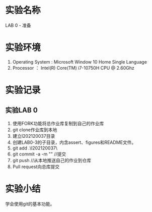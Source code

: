 # 实验名称

LAB 0 - 准备

# 实验环境

1. Operating System : Microsoft Window 10 Home Single Language
2. Processor	    ： Intel(R) Core(TM) i7-10750H CPU @ 2.60Ghz

# 实验记录

## 实验LAB 0
1. 使用FORK功能将总作业库复制到自己的作业库
2. git clone作业库到本地
3. 建立I202120037目录
4. 创建LAB0-3的子目录，内含assert、figures和README文件。
5. git add .\I202120037\ 
6. git commit -a -m "" //提交
7. git push //从本地推送自己的作业到仓库
8. Pull request向总库提交


# 实验小结

学会使用git的基本功能。